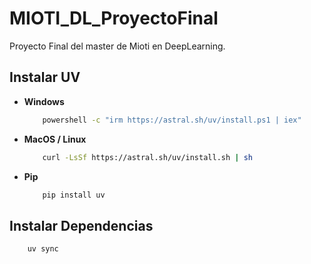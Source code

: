 # MIOTI_DL_ProyectoFinal

Proyecto Final del master de Mioti en DeepLearning.


## Instalar UV

- **Windows**

    ```bash
        powershell -c "irm https://astral.sh/uv/install.ps1 | iex"
    ```

- **MacOS / Linux**

    ```bash
        curl -LsSf https://astral.sh/uv/install.sh | sh
    ```

- **Pip**

    ```bash
        pip install uv
    ```

## Instalar Dependencias

```bash
    uv sync
```

